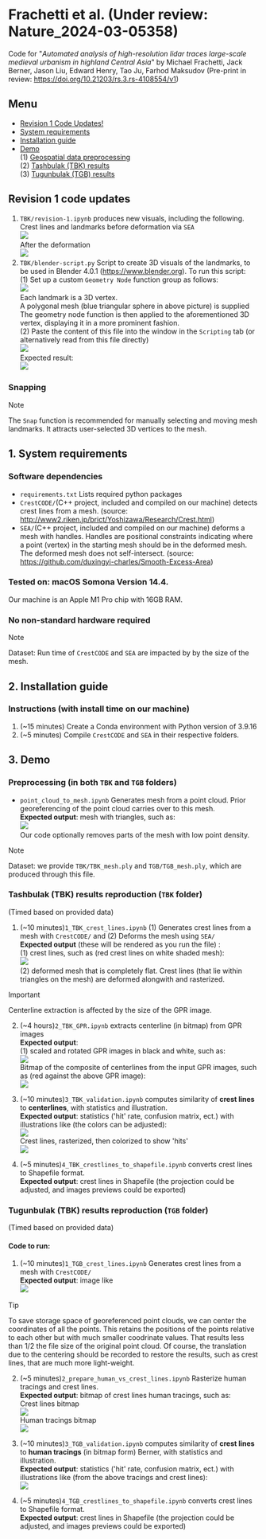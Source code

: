 # Frachetti et al. (Under review: Nature_2024-03-05358)
Code for "*Automated analysis of high-resolution lidar traces large-scale medieval urbanism in highland Central Asia*" by Michael Frachetti, Jack Berner, Jason Liu, Edward Henry, Tao Ju, Farhod Maksudov (Pre-print in review: https://doi.org/10.21203/rs.3.rs-4108554/v1)

## Menu
- [Revision 1 Code Updates!](#revision-1-code-updates)
- [System requirements](#1-system-requirements)
- [Installation guide](#2-installation-guide)
- [Demo](#3-demo)
<br>(1) [Geospatial data preprocessing](#preprocessing--in-both-tbk-and-tgb-folders)
<br>(2) [Tashbulak (TBK) results](#tashbulak-tbk-results-reproduction-tbk-folder)
<br>(3) [Tugunbulak (TGB) results](#tugunbulak-tbk-results-reproduction-tgb-folder)

## Revision 1 code updates
1. ```TBK/revision-1.ipynb``` produces new visuals, including the following.
<br>Crest lines and landmarks before deformation via ```SEA```
<br>![](/pictures/closeup-before.png)
<br>After the deformation
<br>![](/pictures/closeup-after.png)
2. ```TBK/blender-script.py```
Script to create 3D visuals of the landmarks, to be used in Blender 4.0.1 (https://www.blender.org). To run this script:
<br>(1) Set up a custom ```Geometry Node``` function group as follows:
<br>![](/pictures/geometry-node.png)
<br>Each landmark is a 3D vertex. 
<br>A polygonal mesh (blue triangular sphere in above picture) is supplied
<br>The geometry node function is then applied to the aforementioned 3D vertex, displaying it in a more prominent fashion.
<br>(2) Paste the content of this file into the window in the ```Scripting``` tab (or alternatively read from this file directly)
<br>![](/pictures/blender-demo.png)
<br>Expected result:
<br>![](/pictures/3d-visual-in-blender.png)

### Snapping
> [!NOTE]
> The ```Snap``` function is recommended for manually selecting and moving mesh landmarks. It attracts user-selected 3D vertices to the mesh.

## 1. System requirements
### Software dependencies
- ```requirements.txt``` Lists required python packages
- ```CrestCODE/```(C++ project, included and compiled on our machine) detects crest lines from a mesh. (source: http://www2.riken.jp/brict/Yoshizawa/Research/Crest.html)
- ```SEA/```(C++ project, included and compiled on our machine) deforms a mesh with handles. Handles are positional constraints indicating where a point (vertex) in the starting mesh should be in the deformed mesh. The deformed mesh does not self-intersect. (source: https://github.com/duxingyi-charles/Smooth-Excess-Area)
### Tested on: macOS Somona Version 14.4. 
Our machine is an Apple M1 Pro chip with 16GB RAM.
### No non-standard hardware required
> [!NOTE]
> Dataset: Run time of ```CrestCODE``` and ```SEA``` are impacted by by the size of the mesh.

## 2. Installation guide
### Instructions (with install time on our machine)
1. (~15 minutes) Create a Conda environment with Python version of 3.9.16
2. (~5 minutes) Compile ```CrestCODE``` and ```SEA``` in their respective folders.

## 3. Demo
### Preprocessing  (in both ```TBK``` and ```TGB``` folders)
- ```point_cloud_to_mesh.ipynb``` Generates mesh from a point cloud. Prior georeferencing of the point cloud carries over to this mesh.
<br><b>Expected output</b>: mesh with triangles, such as:
<br>![](/pictures/tgb_mesh_raw.png)
<br>Our code optionally removes parts of the mesh with low point density.

> [!NOTE]
> Dataset: we provide ```TBK/TBK_mesh.ply``` and ```TGB/TGB_mesh.ply```, which are produced through this file.

### Tashbulak (TBK) results reproduction (```TBK``` folder)
(Timed based on provided data)
1. (~10 minutes)```1_TBK_crest_lines.ipynb```
(1) Generates crest lines from a mesh with ```CrestCODE/``` and (2) Deforms the mesh using ```SEA/```
<br><b>Expected output</b> (these will be rendered as you run the file)
: 
<br>(1) crest lines, such as (red crest lines on white shaded mesh):
<br>![](/pictures/tbk_mesh_with_crest_lines.png)
<br>(2) deformed mesh that is completely flat. Crest lines (that lie within triangles on the mesh) are deformed alongwith and rasterized.

> [!IMPORTANT]
> Centerline extraction is affected by the size of the GPR image.

2. (~4 hours)```2_TBK_GPR.ipynb``` extracts centerline (in bitmap) from GPR images
<br><b>Expected output</b>: 
<br>(1) scaled and rotated GPR images in black and white, such as:
<br>![](/pictures/tbk_radar.png)
<br>Bitmap of the composite of centerlines from the input GPR images, such as (red against the above GPR image):
<br>![](/pictures/tbk_centerlines_on_radar.png)

3. (~10 minutes)```3_TBK_validation.ipynb``` computes similarity of <b>crest lines</b> to <b>centerlines</b>, with statistics and illustration.
<br><b>Expected output</b>: statistics ('hit' rate, confusion matrix, ect.) with illustrations like (the colors can be adjusted): 
<br>![](/pictures/tbk_confusion_matrix.png)
<br>Crest lines, rasterized, then colorized to show 'hits'
<br>![](/pictures/crest_lines_colorized.png)

4. (~5 minutes)```4_TBK_crestlines_to_shapefile.ipynb``` converts crest lines to Shapefile format.
<br><b>Expected output</b>: crest lines in Shapefile (the projection could be adjusted, and images previews could be exported)

### Tugunbulak (TBK) results reproduction (```TGB``` folder)
(Timed based on provided data)
#### Code to run:
1. (~10 minutes)```1_TGB_crest_lines.ipynb``` Generates crest lines from a mesh with ```CrestCODE/```
<br><b>Expected output</b>: image like
<br>![](/pictures/tgb_mesh_crest_lines.png)

> [!TIP]
> To save storage space of georeferenced point clouds, we can center the coordinates of all the points. This retains the positions of the points relative to each other but with much smaller coodrinate values. That results less than 1/2 the file size of the original point cloud. Of course, the translation due to the centering should be recorded to restore the results, such as crest lines, that are much more light-weight.

2. (~5 minutes)```2_prepare_human_vs_crest_lines.ipynb``` Rasterize human tracings and crest lines.
<br><b>Expected output</b>: bitmap of crest lines human tracings, such as:
<br>Crest lines bitmap
<br>![](/pictures/tgb_crestlines_bitmap.png)
<br>Human tracings bitmap
<br>![](/pictures/tgb_traced-lines_bitmap.png)

3. (~10 minutes)```3_TGB_validation.ipynb``` computes similarity of <b>crest lines</b> to <b>human tracings</b> (in bitmap form) Berner, with statistics and illustration.
<br><b>Expected output</b>: statistics ('hit' rate, confusion matrix, ect.) with illustrations like (from the above tracings and crest lines): 
<br>![](/pictures/tgb_confusion_matrix.png)

4. (~5 minutes)```4_TGB_crestlines_to_shapefile.ipynb``` converts crest lines to Shapefile format.
<br><b>Expected output</b>: crest lines in Shapefile (the projection could be adjusted, and images previews could be exported)
